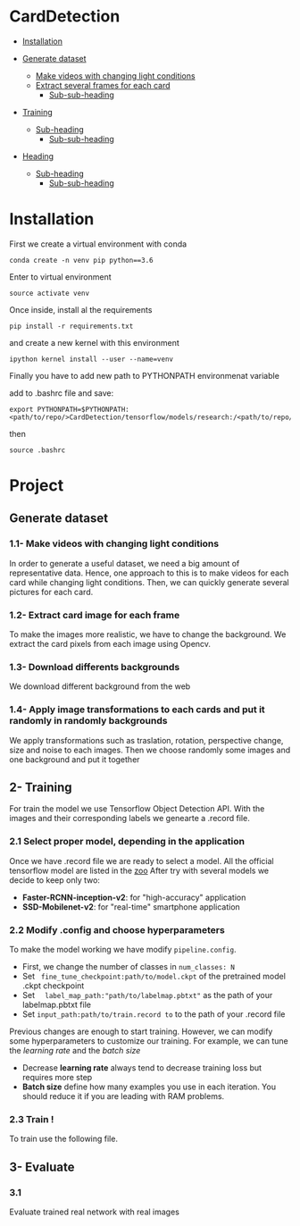 # CardDetection

- [Installation](#Installation)

- [Generate dataset](#generate-dataset)
  * [Make videos with changing light conditions](#generate-dataset)
  * [Extract several frames for each card](#sub-heading)
    + [Sub-sub-heading](#sub-sub-heading)
- [Training](#training)
  * [Sub-heading](#sub-heading-1)
    + [Sub-sub-heading](#sub-sub-heading-1)
- [Heading](#heading-2)
  * [Sub-heading](#sub-heading-2)
    + [Sub-sub-heading](#sub-sub-heading-2)


# Installation

First we create a virtual environment with conda 
```
conda create -n venv pip python==3.6
```
Enter to virtual environment
```
source activate venv
```
Once inside, install al the requirements 

```
pip install -r requirements.txt
```
and create a new kernel with this environment

```
ipython kernel install --user --name=venv
```

Finally you have to add new path to PYTHONPATH environmenat variable 

add to .bashrc file and save:

```
export PYTHONPATH=$PYTHONPATH:<path/to/repo/>CardDetection/tensorflow/models/research:/<path/to/repo/>/tensorflow/models/research/slim
```

then

```
source .bashrc
```
# Project


## Generate dataset <a name="generate-dataset"></a>


  ### 1.1- Make videos with changing light conditions <a name="generate-dataset"></a>

In order to generate a useful dataset, we need a big amount of representative data.  Hence, one approach to this is to make videos for each card while changing light conditions. Then, we can quickly generate several pictures for each card.  

  ### 1.2- Extract card image for each frame <a name="generate-dataset"></a>
  
To make the images more realistic, we have to change the background. We extract the card pixels from each image using Opencv.

  ### 1.3- Download differents backgrounds <a name="generate-dataset"></a>
  
We download different background from the web

  ### 1.4- Apply image transformations to each cards and put it randomly in randomly backgrounds <a name="generate-dataset"></a>

We apply transformations such as traslation, rotation, perspective change, size and noise to each images. Then we choose randomly some images and one background and put it together

## 2- Training <a name="training"></a>
For train the model we use Tensorflow Object Detection API. 
With the images and their corresponding labels we genearte a .record file.

  ### 2.1 Select proper model, depending in the application  <a name="generate-dataset"></a>
  
Once we have .record file we are ready to select a model. 
All the official tensorflow model are listed in the [zoo](https://github.com/tensorflow/models/blob/master/research/object_detection/g3doc/detection_model_zoo.md)
After try with several models we decide to keep only two:

 - **Faster-RCNN-inception-v2**: for "high-accuracy" application
 - **SSD-Mobilenet-v2**:  for "real-time" smartphone application

  ### 2.2 Modify .config and choose hyperparameters
To make the model working we have modify `pipeline.config`.

 - First, we change the number of classes in `num_classes: N`
 - Set ` fine_tune_checkpoint:path/to/model.ckpt` of the pretrained model .ckpt checkpoint 
 - Set `  label_map_path:"path/to/labelmap.pbtxt"` as the path of your labelmap.pbtxt file
 - Set `input_path:path/to/train.record to` to the path of your .record file

Previous changes are enough to start training. However, we can modify some hyperparameters to customize our training. For example, we can tune the *learning rate* and the  *batch size*

 - Decrease **learning rate** always tend to decrease training loss but requires more step
 - **Batch size** define how many examples you use in each iteration.  You should reduce it if you are leading with RAM problems.

  
  ### 2.3 Train  !
  
To train use the following file.
 
## 3- Evaluate
  ### 3.1 
Evaluate trained real network with real images
